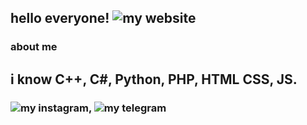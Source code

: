 ## hello everyone! ![my website](https://alexgamechan.com)

### about me

## i know C++, C#, Python, PHP, HTML CSS, JS.

### ![my instagram](https://instagram.com/alexgamechan), ![my telegram](https://t.me/alexgamechan)



<!--
**alexgamechan/alexgamechan** is a ✨ _special_ ✨ repository because its `README.md` (this file) appears on your GitHub profile.

Here are some ideas to get you started:

- 🔭 I’m currently working on ...
- 🌱 I’m currently learning ...
- 👯 I’m looking to collaborate on ...
- 🤔 I’m looking for help with ...
- 💬 Ask me about ...
- 📫 How to reach me: ...
- 😄 Pronouns: ...
- ⚡ Fun fact: ...
-->
